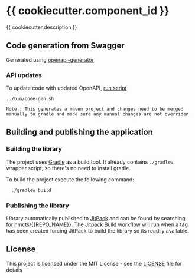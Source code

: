# {{ cookiecutter.component_id }}


{{ cookiecutter.description }}

## Code generation from Swagger

Generated using [openapi-generator](https://github.com/OpenAPITools/openapi-generator)

### API updates

To update code with updated OpenAPI, [run script](./bin/code-gen.sh)

```
../bin/code-gen.sh
```

`Note : This generates a maven project and changes need to be merged manually to gradle and made sure any manual changes are not overriden`

## Building and publishing the application

### Building the library

The project uses [Gradle](https://gradle.org) as a build tool. It already contains
`./gradlew` wrapper script, so there's no need to install gradle.

To build the project execute the following command:

```bash
  ./gradlew build
```

### Publishing the library

Library automatically published to [JitPack](https://jitpack.io) and can be found by searching for hmcts/{{REPO_NAME}}. The [Jitpack Build workflow](.github/workflows/jitpack_build.yml) will run when a tag has been created forcing JitPack to build the library so its readily available.

## License

This project is licensed under the MIT License - see the [LICENSE](LICENSE) file for details
